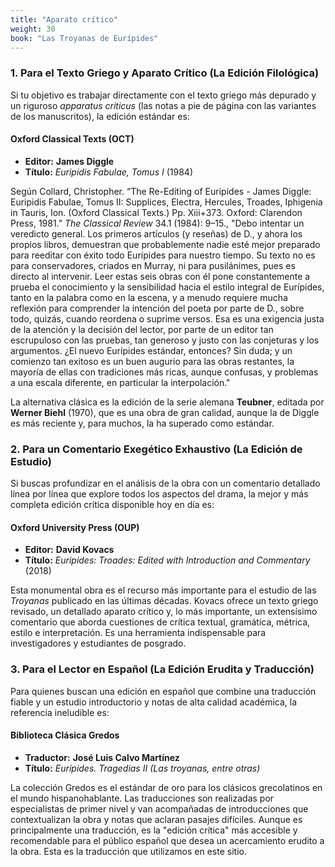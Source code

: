 ```yaml
---
title: "Aparato crítico"
weight: 30
book: "Las Troyanas de Eurípides"
---
```


### 1. Para el Texto Griego y Aparato Crítico (La Edición Filológica)

Si tu objetivo es trabajar directamente con el texto griego más depurado y un riguroso *apparatus criticus* (las notas a pie de página con las variantes de los manuscritos), la edición estándar es:

#### **Oxford Classical Texts (OCT)**
* **Editor:** **James Diggle**
* **Título:** *Euripidis Fabulae, Tomus I* (1984)

Según Collard, Christopher. “The Re-Editing of Euripides - James Diggle: Euripidis Fabulae, Tomus II: Supplices, Electra, Hercules, Troades, Iphigenia in Tauris, Ion. (Oxford Classical Texts.) Pp. Xiii+373. Oxford: Clarendon Press, 1981.” <em>The Classical Review</em> 34.1 (1984): 9–15., "Debo intentar un veredicto general. Los primeros artículos (y reseñas) de D., y ahora los propios libros, demuestran que probablemente nadie esté mejor preparado para reeditar con éxito todo Eurípides para nuestro tiempo. Su texto no es para conservadores, criados en Murray, ni para pusilánimes, pues es directo al intervenir. Leer estas seis obras con él pone constantemente a prueba el conocimiento y la sensibilidad hacia el estilo integral de Eurípides, tanto en la palabra como en la escena, y a menudo requiere mucha reflexión para comprender la intención del poeta por parte de D., sobre todo, quizás, cuando reordena o suprime versos. Esa es una exigencia justa de la atención y la decisión del lector, por parte de un editor tan escrupuloso con las pruebas, tan generoso y justo con las conjeturas y los argumentos. ¿El nuevo Eurípides estándar, entonces? Sin duda; y un comienzo tan exitoso es un buen augurio para las obras restantes, la mayoría de ellas con tradiciones más ricas, aunque confusas, y problemas a una escala diferente, en particular la interpolación."

La alternativa clásica es la edición de la serie alemana **Teubner**, editada por **Werner Biehl** (1970), que es una obra de gran calidad, aunque la de Diggle es más reciente y, para muchos, la ha superado como estándar.

### 2. Para un Comentario Exegético Exhaustivo (La Edición de Estudio)

Si buscas profundizar en el análisis de la obra con un comentario detallado línea por línea que explore todos los aspectos del drama, la mejor y más completa edición crítica disponible hoy en día es:

#### **Oxford University Press (OUP)**
* **Editor:** **David Kovacs**
* **Título:** *Euripides: Troades: Edited with Introduction and Commentary* (2018)

Esta monumental obra es el recurso más importante para el estudio de las *Troyanas* publicado en las últimas décadas. Kovacs ofrece un texto griego revisado, un detallado aparato crítico y, lo más importante, un extensísimo comentario que aborda cuestiones de crítica textual, gramática, métrica, estilo e interpretación. Es una herramienta indispensable para investigadores y estudiantes de posgrado.

### 3. Para el Lector en Español (La Edición Erudita y Traducción)

Para quienes buscan una edición en español que combine una traducción fiable y un estudio introductorio y notas de alta calidad académica, la referencia ineludible es:

#### **Biblioteca Clásica Gredos**
* **Traductor:** **José Luis Calvo Martínez**
* **Título:** *Eurípides. Tragedias II (Las troyanas, entre otras)*

La colección Gredos es el estándar de oro para los clásicos grecolatinos en el mundo hispanohablante. Las traducciones son realizadas por especialistas de primer nivel y van acompañadas de introducciones que contextualizan la obra y notas que aclaran pasajes difíciles. Aunque es principalmente una traducción, es la "edición crítica" más accesible y recomendable para el público español que desea un acercamiento erudito a la obra. Esta es la traducción que utilizamos en este sitio.